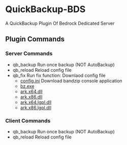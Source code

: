 # QuickBackup-BDS
A QuickBackup Plugin Of Bedrock Dedicated Server

## Plugin Commands
### Server Commands
+ qb_backup 
  Run once backup (NOT AutoBackup)
+ qb_reload
  Reload config file
+ qb_fix
  Run fix function:
  Downlaod config file
  + [config.ini](http://download.skytown.xyz:15434/Filedir/QuickBackup/config.ini)
  Download bandzip console application
  + [bz.exe](http://download.skytown.xyz:15434/Filedir/QuickBackup/bz.exe) 
  + [ark.x64.dll](http://download.skytown.xyz:15434/Filedir/QuickBackup/ark.x64.dll) 
  + [ark.x86.dll](http://download.skytown.xyz:15434/Filedir/QuickBackup/ark.x86.dll) 
  + [ark.x64.lgpl.dll](http://download.skytown.xyz:15434/Filedir/QuickBackup/ark.x64.lgpl.dll) 
  + [ark.x86.lgpl.dll](http://download.skytown.xyz:15434/Filedir/QuickBackup/ark.x86.lgpl.dll) 

### Client Commands
+ qb_backup 
  Run once backup (NOT AutoBackup)
+ qb_reload
  Reload config file